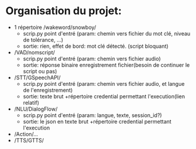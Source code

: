 # Organisation du projet:

+ 1 répertoire /wakeword/snowboy/ 
	+ scrip.py point d'entré (param: chemin vers fichier du mot clé, niveau de tolérance, ...)
	+ sortie: rien, effet de bord: mot clé détecté. (script bloquant)
+ /VAD/nomscript/
	+ scrip.py point d'entré (param: chemin vers fichier audio)
	+ sortie: réponse binaire enregistrement fichier(besoin de continuer le script ou pas)
+ /STT/GSpeechAPI/
	+ scrip.py point d'entré (param: chemin vers fichier audio, et langue de l'enregistrement)
	+ sortie: texte brut 
	+répertoire credential permettant l'execution(lien relatif)
+ /NLU/DialogFlow/
	+ scrip.py point d'entré (param: langue, texte, session_id?)
	+ sortie: le json en texte brut
	+répertoire credential permettant l'execution
+ /Action/...
+ /TTS/GTTS/
